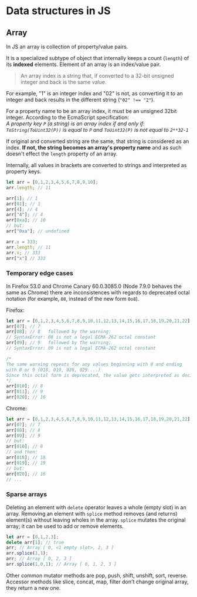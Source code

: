 # Data structures in JS

## Array

In JS an array is collection of property/value pairs.

It is a specialized subtype of object that internally keeps a count (`length`) of its **indexed** elements. Element of an array is an index/value pair.


> An array index is a string that, if converted to a 32-bit unsigned integer and back is the same value.

For example, "1" is an integer index and "02" is not, as converting it to an integer and back results in the different string (`"02" !== "2"`).


For a property name to be an array index, it must be an unsigned 32bit integer. According to the EcmaScript specification:  
*A property key `P` (a string) is an array index if and only if: `ToString(ToUint32(P))` is equal to `P` and `ToUint32(P)` is not equal to `2**32-1`*

If original and converted string are the same, that string  is considered as an index. **If not, the string becomes an array's property name** and as such doesn't effect the `length` property of an array.

Internally, all values in brackets are converted to strings and interpreted as property keys.

```js
let arr = [0,1,2,3,4,5,6,7,8,9,10];
arr.length; // 11

arr[1]; // 1
arr[01]; // 1
arr[4]; // 4
arr["4"]; // 4
arr[0xa]; // 10
// but:
arr["0xa"]; // undefined

arr.x = 333;
arr.length; // 11
arr.x; // 333
arr["x"] // 333
```


### Temporary edge cases

In Firefox 53.0 and Chrome Canary 60.0.3085.0 (Node 7.9.0 behaves the same as Chrome) there are inconsistences with regards to deprecated octal notation (for example, `08`, instead of the new form `0o8`).
 
Firefox:
```js
let arr = [0,1,2,3,4,5,6,7,8,9,10,11,12,13,14,15,16,17,18,19,20,21,22];
arr[07]; // 7
arr[08]; // 8   followed by the warning:
// SyntaxError: 08 is not a legal ECMA-262 octal constant
arr[09]; // 9   followed by the warning:
// SyntaxError: 09 is not a legal ECMA-262 octal constant

/* 
The same warning repeats for any values beginning with 0 and ending
with 8 or 9 (018, 019, 028, 029 ...)
Since this octal form is deprecated, the value gets interpreted as decimal number followed by a warning, however sequential numbers do get interpreted as octals:
*/
arr[010]; // 8
arr[011]; // 9
arr[020]; // 16
```

Chrome:
```js
let arr = [0,1,2,3,4,5,6,7,8,9,10,11,12,13,14,15,16,17,18,19,20,21,22];
arr[07]; // 7
arr[08]; // 8
arr[09]; // 9
// but:
arr[010]; // 8
// and then:
arr[018]; // 18
arr[019]; // 19
// but:
arr[020]; // 16
// ...
```

### Sparse arrays

Deleting an element with `delete` operator leaves a whole (empty slot) in an array. Removing an element with `splice` method removes (and returns) element(s) without leaving wholes in the array. `splice` mutates the original array; it can be used to add or remove elements.
```js
let arr = [0,1,2,3];
delete arr[1]; // true
arr; // Array [ 0, <1 empty slot>, 2, 3 ]
arr.splice(1,1);
arr; // Array [ 0, 2, 3 ]
arr.splice(1,0,1); // Array [ 0, 1, 2, 3 ]
```
Other common mutator methods are pop, push, shift, unshift, sort, reverse. Accessor methods like slice, concat, map, filter don't change original array, they return a new one.